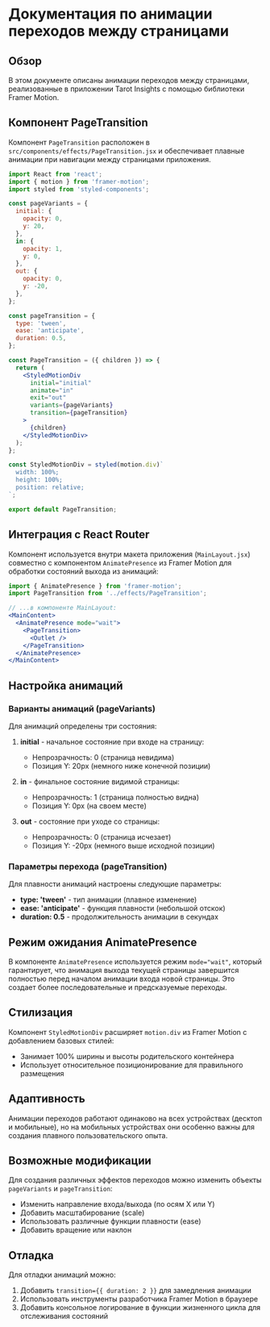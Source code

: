 # Документация по анимации переходов между страницами

## Обзор

В этом документе описаны анимации переходов между страницами, реализованные в приложении Tarot Insights с помощью библиотеки Framer Motion.

## Компонент PageTransition

Компонент `PageTransition` расположен в `src/components/effects/PageTransition.jsx` и обеспечивает плавные анимации при навигации между страницами приложения.

```jsx
import React from 'react';
import { motion } from 'framer-motion';
import styled from 'styled-components';

const pageVariants = {
  initial: {
    opacity: 0,
    y: 20,
  },
  in: {
    opacity: 1,
    y: 0,
  },
  out: {
    opacity: 0,
    y: -20,
  },
};

const pageTransition = {
  type: 'tween',
  ease: 'anticipate',
  duration: 0.5,
};

const PageTransition = ({ children }) => {
  return (
    <StyledMotionDiv
      initial="initial"
      animate="in"
      exit="out"
      variants={pageVariants}
      transition={pageTransition}
    >
      {children}
    </StyledMotionDiv>
  );
};

const StyledMotionDiv = styled(motion.div)`
  width: 100%;
  height: 100%;
  position: relative;
`;

export default PageTransition;
```

## Интеграция с React Router

Компонент используется внутри макета приложения (`MainLayout.jsx`) совместно с компонентом `AnimatePresence` из Framer Motion для обработки состояний выхода из анимаций:

```jsx
import { AnimatePresence } from 'framer-motion';
import PageTransition from '../effects/PageTransition';

// ...в компоненте MainLayout:
<MainContent>
  <AnimatePresence mode="wait">
    <PageTransition>
      <Outlet />
    </PageTransition>
  </AnimatePresence>
</MainContent>
```

## Настройка анимаций

### Варианты анимаций (pageVariants)

Для анимаций определены три состояния:

1. **initial** - начальное состояние при входе на страницу:
   - Непрозрачность: 0 (страница невидима)
   - Позиция Y: 20px (немного ниже конечной позиции)

2. **in** - финальное состояние видимой страницы:
   - Непрозрачность: 1 (страница полностью видна)
   - Позиция Y: 0px (на своем месте)

3. **out** - состояние при уходе со страницы:
   - Непрозрачность: 0 (страница исчезает)
   - Позиция Y: -20px (немного выше исходной позиции)

### Параметры перехода (pageTransition)

Для плавности анимаций настроены следующие параметры:

- **type: 'tween'** - тип анимации (плавное изменение)
- **ease: 'anticipate'** - функция плавности (небольшой отскок)
- **duration: 0.5** - продолжительность анимации в секундах

## Режим ожидания AnimatePresence

В компоненте `AnimatePresence` используется режим `mode="wait"`, который гарантирует, что анимация выхода текущей страницы завершится полностью перед началом анимации входа новой страницы. Это создает более последовательные и предсказуемые переходы.

## Стилизация

Компонент `StyledMotionDiv` расширяет `motion.div` из Framer Motion с добавлением базовых стилей:

- Занимает 100% ширины и высоты родительского контейнера
- Использует относительное позиционирование для правильного размещения

## Адаптивность

Анимации переходов работают одинаково на всех устройствах (десктоп и мобильные), но на мобильных устройствах они особенно важны для создания плавного пользовательского опыта.

## Возможные модификации

Для создания различных эффектов переходов можно изменить объекты `pageVariants` и `pageTransition`:

- Изменить направление входа/выхода (по осям X или Y)
- Добавить масштабирование (scale)
- Использовать различные функции плавности (ease)
- Добавить вращение или наклон

## Отладка

Для отладки анимаций можно:

1. Добавить `transition={{ duration: 2 }}` для замедления анимации
2. Использовать инструменты разработчика Framer Motion в браузере
3. Добавить консольное логирование в функции жизненного цикла для отслеживания состояний 